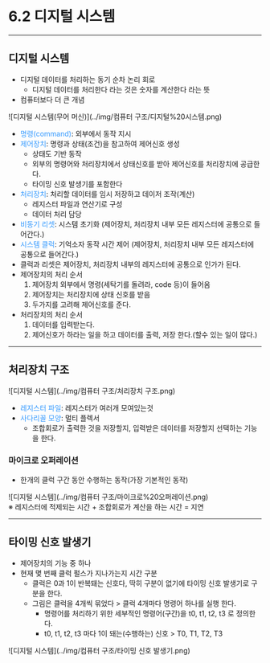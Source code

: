 # 6.2 디지털 시스템
***

## 디지털 시스템
* 디지털 데이터를 처리하는 동기 순차 논리 회로
  * 디지털 데이터를 처리한다 라는 것은 숫자를 계산한다 라는 뜻
* 컴퓨터보다 더 큰 개념

![디지털 시스템(무어 머신)](../img/컴퓨터 구조/디지털%20시스템.png)
* <span style="color: #3399FF">명령(command)</span>: 외부에서 동작 지시
* <span style="color: #3399FF">제어장치</span>: 명령과 상태(조건)을 참고하여 제어신호 생성
  * 상태도 기반 동작
  * 외부의 명령어와 처리장치에서 상태신호를 받아 제어신호를 처리장치에 공급한다.
  * 타이밍 신호 발생기를 포함한다
* <span style="color: #3399FF">처리장치</span>: 처리할 데이터를 임시 저장하고 데이저 조작(계산)
  * 레지스터 파일과 연산기로 구성
  * 데이터 처리 담당
* <span style="color: #3399FF">비동기 리셋</span>: 시스템 초기화 (제어장치, 처리장치 내부 모든 레지스터에 공통으로 들어간다.)
* <span style="color: #3399FF">시스템 클럭</span>: 기억소자 동작 시간 제어 (제어장치, 처리장치 내부 모든 레지스터에 공통으로 들어간다.)
* 클럭과 리셋은 제어장치, 처리장치 내부의 레지스터에 공통으로 인가가 된다.
* 제어장치의 처리 순서
  1. 제어장치 외부에서 명령(세탁기를 돌려라, code 등)이 들어옴
  2. 제어장치는 처리장치에 상태 신호를 받음
  3. 두가지를 고려해 제어신호를 준다.
* 처리장치의 처리 순서
  1. 데이터를 입력받는다.
  2. 제어신호가 하라는 일을 하고 데이터를 출력, 저장 한다.(할수 있는 일이 많다.)
***
## 처리장치 구조
![디지털 시스템](../img/컴퓨터 구조/처리장치 구조.png)
* <span style="color: #3399FF">레지스터 파일</span>: 레지스터가 여러개 모여있는것
* <span style="color: #3399FF">사다리꼴 모양</span>: 멀티 플렉서
  * 조합회로가 출력한 것을 저장할지, 입력받은 데이터를 저장할지 선택하는 기능을 한다.

### 마이크로 오퍼레이션
* 한개의 클럭 구간 동안 수행하는 동작(가장 기본적인 동작)

![디지털 시스템](../img/컴퓨터 구조/마이크로%20오퍼레이션.png)<br>
※ 레지스터에 적제되는 시간 + 조합회로가 계산을 하는 시간 = 지연
***
## 타이밍 신호 발생기
* 제어장치의 기능 중 하나
* 현재 몇 번째 클럭 펄스가 지나가는지 시간 구분
  * 클럭은 0과 1이 반복돼는 신호다, 딱히 구분이 없기에 타이밍 신호 발생기로 구분을 한다.
  * 그림은 클럭을 4개씩 묶었다 > 클럭 4개마다 명령어 하나를 실행 한다.
    * 명령어를 처리하기 위한 세부적인 명령어(구간)을 t0, t1, t2, t3 로 정의한다.
    * t0, t1, t2, t3 마다 1이 돼는(수행하는) 신호 > T0, T1, T2, T3


![디지털 시스템](../img/컴퓨터 구조/타이밍 신호 발생기.png)
